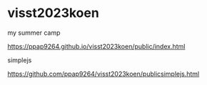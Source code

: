 # visst2023koen
my summer camp


https://ppap9264.github.io/visst2023koen/public/index.html

simplejs

https://github.com/ppap9264/visst2023koen/publicsimplejs.html
